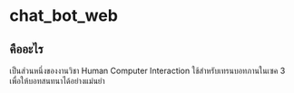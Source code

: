 # chat_bot_web
## คืออะไร
เป็นส่วนหนึ่งของงานวิชา Human Computer Interaction ใช้สำหรับเทรนบอทภานในเซค 3 เพื่อให้บอทสนทนาได้อย่างแม่นยำ

